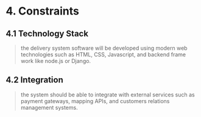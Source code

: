 # 4. Constraints
## 4.1 Technology Stack 
>the delivery system software will be developed using modern web technologies such as HTML, CSS, Javascript, and backend frame work like node.js or Django.
## 4.2 Integration
>the system should be able to integrate with external services such as payment gateways, mapping APIs, and customers relations management systems.
